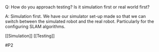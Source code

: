Q: How do you approach testing? Is it simulation first or real world first?

A: Simulation first. We have our simulator set-up made so that we can switch between the simulated robot and the real robot. Particularly for the configuring SLAM algorithms.

[[Simulation]]
[[Testing]]

#P2 
